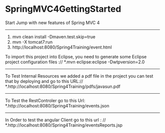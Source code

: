 SpringMVC4GettingStarted
========================

Start Jump with new features of Spring MVC 4
*****
1. mvn clean install -Dmaven.test.skip=true
2. mvn -X tomcat7:run
3. http://localhost:8080/Spring4Training/event.html

To import this project into Eclipse, you need to generate some Eclipse project configuration files ://
 *.mvn eclipse:eclipse -Dwtpversion=2.0


*****
To Test Internal Resources we added a pdf file in the project you can test that by deploying and go to this URL://
 *.http://localhost:8080/Spring4Training/pdfs/javasun.pdf

*****

To Test the RestControler go to this Url:
 *.http://localhost:8080/Spring4Training/events.json

*****
In Order to test the angular Client go to this url : //
 *.http://localhost:8080/Spring4Training/eventsReports.jsp

